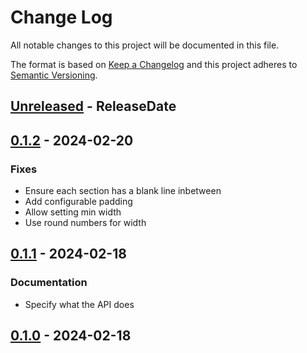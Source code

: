 # Change Log
All notable changes to this project will be documented in this file.

The format is based on [Keep a Changelog](http://keepachangelog.com/)
and this project adheres to [Semantic Versioning](http://semver.org/).

<!-- next-header -->
## [Unreleased] - ReleaseDate

## [0.1.2] - 2024-02-20

### Fixes

- Ensure each section has a blank line inbetween
- Add configurable padding
- Allow setting min width
- Use round numbers for width

## [0.1.1] - 2024-02-18

### Documentation

- Specify what the API does

## [0.1.0] - 2024-02-18

<!-- next-url -->
[Unreleased]: https://github.com/rust-cli/anstyle/compare/anstyle-svg-v0.1.2...HEAD
[0.1.2]: https://github.com/rust-cli/anstyle/compare/anstyle-svg-v0.1.1...anstyle-svg-v0.1.2
[0.1.1]: https://github.com/rust-cli/anstyle/compare/anstyle-svg-v0.1.0...anstyle-svg-v0.1.1
[0.1.0]: https://github.com/rust-cli/anstyle/compare/f6784b0002e4fbd4c3532dc66aad8b86fc3c7748...anstyle-svg-v0.1.0

